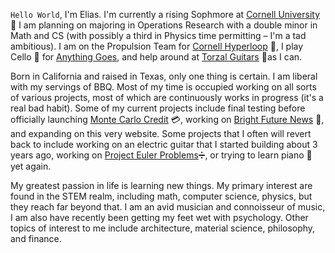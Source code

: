 <code class="red--text elevation-0">Hello World</code>, I'm Elias. I'm currently a rising Sophmore at [Cornell University](https://cornell.edu) :herb: ​I am planning on majoring in Operations Research with a double minor in Math and CS (with possibly a third in Physics time permitting – I'm a tad ambitious). I am on the Propulsion Team for [Cornell Hyperloop](https://hyperloop.cornell.edu/) :bullettrain_side:, I play Cello :violin: for [Anything Goes](https://www.cuanythinggoes.net/), and help around at [Torzal Guitars](https://www.torzalguitars.com "Torzal Homepage") :guitar:as I can.

Born in California and raised in Texas, only one thing is certain. I am liberal with my servings of BBQ. Most of my time is occupied working on all sorts of various projects, most of which are continuously works in progress (it's a real bad habit). Some of my current projects include final testing before officially launching [Monte Carlo Credit](https://MonteCarloCredit.com/) :credit_card:, working on [Bright Future News](https://BrightFuture.news/) :newspaper:, and expanding on this very website. Some projects that I often will revert back to include working on an electric guitar that I started building about 3 years ago, working on [Project Euler Problems](https://ProjectEuler.net/):heavy_division_sign:, or trying to learn piano :musical_keyboard: yet again.

My greatest passion in life is learning new things. My primary interest are found in the STEM realm, including math, computer science, physics, but they reach far beyond that. I am an avid musician and connoisseur of music, I am also have recently been getting my feet wet with psychology. Other topics of interest to me include architecture, material science, philosophy, and finance.
